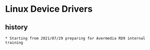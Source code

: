 # Linux Device Drivers

## history
	* Starting from 2021/07/29 preparing for Avermedia RD9 internal training

